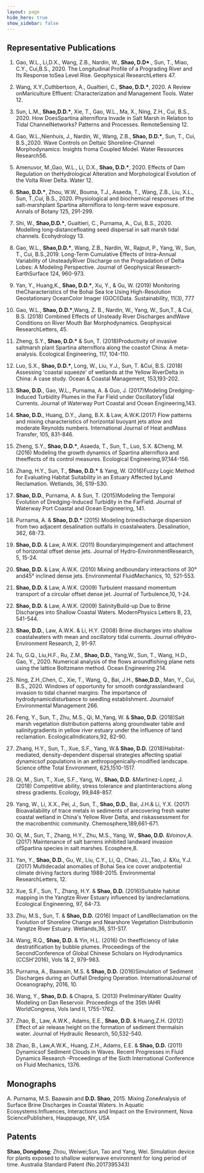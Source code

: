 ```yaml
---
layout: page
hide_hero: true
show_sidebar: false
---
```


## Representative Publications

1. Gao, W.L., Li,D.X., Wang, Z.B., Nardin, W., **Shao, D.D\***., Sun, T., Miao, C.Y., Cui,B.S., 2020. The Longitudinal Profile of a Prograding River and Its Response toSea Level Rise. Geophysical ResearchLetters 47.

2. Wang, X.Y.,Cuthbertson, A., Gualtieri, C., **Shao, D.D.\***, 2020. A Review onMariculture Effluent: Characterization and Management Tools. Water 12.

3. Sun, L.M., **Shao,D.D.\***, Xie, T., Gao, W.L., Ma, X., Ning, Z.H., Cui, B.S., 2020. How DoesSpartina alterniflora Invade in Salt Marsh in Relation to Tidal ChannelNetworks? Patterns and Processes. RemoteSensing 12.

4. Gao, W.L.,Nienhuis, J., Nardin, W., Wang, Z.B., **Shao, D.D.\***, Sun, T., Cui, B.S.,2020. Wave Controls on Deltaic Shoreline-Channel Morphodynamics: Insights froma Coupled Model. Water Resources Research56.

5. Amenuvor, M.,Gao, W.L., Li, D.X., **Shao, D.D.\***, 2020. Effects of Dam Regulation on theHydrological Alteration and Morphological Evolution of the Volta River Delta. Water 12.

6. **Shao, D.D.\***, Zhou, W.W., Bouma, T.J., Asaeda, T., Wang, Z.B., Liu, X.L., Sun, T.,Cui, B.S., 2020. Physiological and biochemical responses of the salt-marshplant Spartina alterniflora to long-term wave exposure. Annals of Botany 125, 291-299.

7. Shi, W., **Shao,D.D.\***, Gualtieri, C., Purnama, A., Cui, B.S., 2020. Modelling long-distancefloating seed dispersal in salt marsh tidal channels. Ecohydrology 13.

8. Gao, W.L., **Shao,D.D.\***, Wang, Z.B., Nardin, W., Rajput, P., Yang, W., Sun, T., Cui, B.S.,2019. Long-Term Cumulative Effects of Intra-Annual Variability of UnsteadyRiver Discharge on the Progradation of Delta Lobes: A Modeling Perspective. Journal of Geophysical Research-EarthSurface 124, 960-973.

9. Yan, Y., Huang,K., **Shao, D.D.\***, Xu, Y., & Gu, W. (2019) Monitoring theCharacteristics of the Bohai Sea Ice Using High-Resolution Geostationary OceanColor Imager (GOCI)Data. Sustainability, 11(3), 777

10. Gao, W.L., **Shao, D.D.\***,Wang, Z. B., Nardin, W., Yang, W., Sun,T., & Cui, B.S. (2018) Combined Effects of Unsteady River Discharges andWave Conditions on River Mouth Bar Morphodynamics. Geophysical ResearchLetters, 45.

11. Zheng, S.Y., **Shao, D.D.\*** & Sun, T. (2018)Productivity of invasive saltmarsh plant Spartina alterniflora along the coastof China: A meta-analysis. Ecological Engineering, 117, 104-110.

12. Luo, S.X., **Shao, D.D.\***, Long, W., Liu, Y.J., Sun, T. &Cui, B.S. (2018) Assessing 'coastal squeeze' of wetlands at the Yellow RiverDelta in China: A case study. Ocean & Coastal Management, 153,193-202.

13. **Shao, D.D.**, Gao, W.L., Purnama, A. & Guo, J. (2017)Modeling Dredging-Induced Turbidity Plumes in the Far Field under OscillatoryTidal Currents. Journal of Waterway Port Coastal and Ocean Engineering,143.

14. **Shao, D.D.**, Huang, D.Y., Jiang, B.X. & Law, A.W.K.(2017) Flow patterns and mixing characteristics of horizontal buoyant jets atlow and moderate Reynolds numbers. International Journal of Heat andMass Transfer, 105, 831-846.

15. Zheng, S.Y., **Shao, D.D.\***, Asaeda, T., Sun, T., Luo, S.X. &Cheng, M. (2016) Modeling the growth dynamics of Spartina alterniflora and theeffects of its control measures. Ecological Engineering,97,144-156.

16. Zhang, H.Y., Sun, T., **Shao, D.D.\*** & Yang, W. (2016)Fuzzy Logic Method for Evaluating Habitat Suitability in an Estuary Affected byLand Reclamation. Wetlands, 36, S19-S30.

17. **Shao, D.D.**, Purnama, A. & Sun, T. (2015)Modeling the Temporal Evolution of Dredging-Induced Turbidity in the FarField. Journal of Waterway Port Coastal and Ocean Engineering, 141.

18. Purnama, A. & **Shao, D.D.\*** (2015) Modeling brinedischarge dispersion from two adjacent desalination outfalls in coastalwaters. Desalination, 362, 68-73.

19. **Shao, D.D.** & Law, A.W.K. (2011) Boundaryimpingement and attachment of horizontal offset dense jets. Journal of Hydro-EnvironmentResearch, 5, 15-24.

20. **Shao, D.D.** & Law, A.W.K. (2010) Mixing andboundary interactions of 30° and45° inclined dense jets. Environmental FluidMechanics, 10, 521-553.

21. **Shao, D.D.** & Law, A.W.K. (2009) Turbulent massand momentum transport of a circular offset dense jet. Journal of Turbulence,10, 1-24.

22. **Shao, D.D.** & Law, A.W.K. (2009) SalinityBuild-up Due to Brine Discharges into Shallow Coastal Waters. ModernPhysics Letters B, 23, 541-544.

23. **Shao, D.D.**, Law, A.W.K. & Li, H.Y. (2008) Brine discharges into shallow coastalwaters with mean and oscillatory tidal currents. Journal ofHydro-Environment Research, 2, 91-97.

24. Tu, G.Q., Liu,H.F., Ru, Z.M., **Shao, D.D.**, Yang,W., Sun, T., Wang, H.D., Gao, Y., 2020. Numerical analysis of the flows aroundfishing plane nets using the lattice Boltzmann method. Ocean Engineering 214.

25. Ning, Z.H.,Chen, C., Xie, T., Wang, Q., Bai, J.H., **Shao,D.D.**, Man, Y., Cui, B.S., 2020. Windows of opportunity for smooth cordgrasslandward invasion to tidal channel margins: The importance of hydrodynamicdisturbance to seedling establishment. Journalof Environmental Management 266.

26. Feng, Y., Sun, T., Zhu, M.S., Qi, M.,Yang, W. & **Shao, D.D.** (2018)Salt marsh vegetation distribution patterns along groundwater table and salinitygradients in yellow river estuary under the influence of land reclamation. EcologicalIndicators,92, 82-90.

27. Zhang, H.Y., Sun, T., Xue, S.F., Yang, W.& **Shao, D.D.** (2018)Habitat-mediated, density-dependent dispersal strategies affecting spatial dynamicsof populations in an anthropogenically-modified landscape. Science ofthe Total Environment, 625,1510-1517.

28. Qi, M., Sun, T., Xue, S.F., Yang, W., **Shao, D.D.** &Martinez-Lopez, J. (2018) Competitive ability, stress tolerance and plantinteractions along stress gradients. Ecology, 99,848-857.

29. Yang, W., Li, X.X., Pei, J., Sun, T., **Shao, D.D.**, Bai, J.H.& Li, Y.X. (2017) Bioavailability of trace metals in sediments of arecovering fresh water coastal wetland in China's Yellow River Delta, and riskassessment for the macrobenthic community. Chemosphere,189,661-671.

30. Qi, M., Sun, T., Zhang, H.Y., Zhu, M.S., Yang, W., **Shao, D.D.** &Voinov,A. (2017) Maintenance of salt barrens inhibited landward invasion ofSpartina species in salt marshes. Ecosphere,8.

31. Yan, Y., **Shao, D.D.**, Gu, W., Liu, C.Y., Li, Q., Chao, J.L.,Tao, J. &Xu, Y.J. (2017) Multidecadal anomalies of Bohai Sea ice cover andpotential climate driving factors during 1988-2015. Environmental ResearchLetters, 12.

32. Xue, S.F., Sun, T., Zhang, H.Y. & **Shao, D.D.** (2016)Suitable habitat mapping in the Yangtze River Estuary influenced by landreclamations. Ecological Engineering, 97, 64-73.

33. Zhu, M.S., Sun, T. & **Shao, D.D.** (2016) Impact of LandReclamation on the Evolution of Shoreline Change and Nearshore Vegetation Distributionin Yangtze River Estuary. Wetlands,36, S11-S17.

34. Wang, R.Q., **Shao, D.D.** & Yin, H.L. (2016) On theefficiency of lake destratification by bubble plumes. Proceedings of the SecondConference of Global Chinese Scholars on Hydrodynamics (CCSH'2016), Vols 1& 2, 979-983.

35. Purnama, A., Baawain, M.S. & **Shao, D.D.** (2016)Simulation of Sediment Discharges during an Outfall Dredging Operation. InternationalJournal of Oceanography, 2016, 10.

36. Wang, Y., **Shao, D.D.** & Chapra, S. (2013) PreliminaryWater Quality Modeling on Dan Reservoir. Proceedings of the 35th IAHR WorldCongress, Vols Iand II, 1755-1762.

37. Zhao, B., Law, A.W.K., Adams, E.E., **Shao, D.D.** & Huang,Z.H. (2012) Effect of air release height on the formation of sediment thermalsin water. Journal of Hydraulic Research, 50,532-540.

38. Zhao, B., Law,A.W.K., Huang, Z.H., Adams, E.E. & **Shao, D.D.** (2011) Dynamicsof Sediment Clouds in Waves. Recent Progresses in Fluid Dynamics Research -Proceedings of the Sixth International Conference on Fluid Mechanics, 1376.

## Monographs
A. Purnama, M.S. Baawain and **D.D. Shao**, 2015. Mixing ZoneAnalysis of Surface Brine Discharges in Coastal Waters. In Aquatic Ecosystems:Influences, Interactions and Impact on the Environment, Nova SciencePublishers, Hauppauge, NY, USA

## Patents
**Shao, Dongdong**; Zhou, Weiwei;Sun, Tao and Yang, Wei. Simulation device for plants exposed to shallow waterwave environment for long period of time. Australia Standard Patent (No.2017395343)

